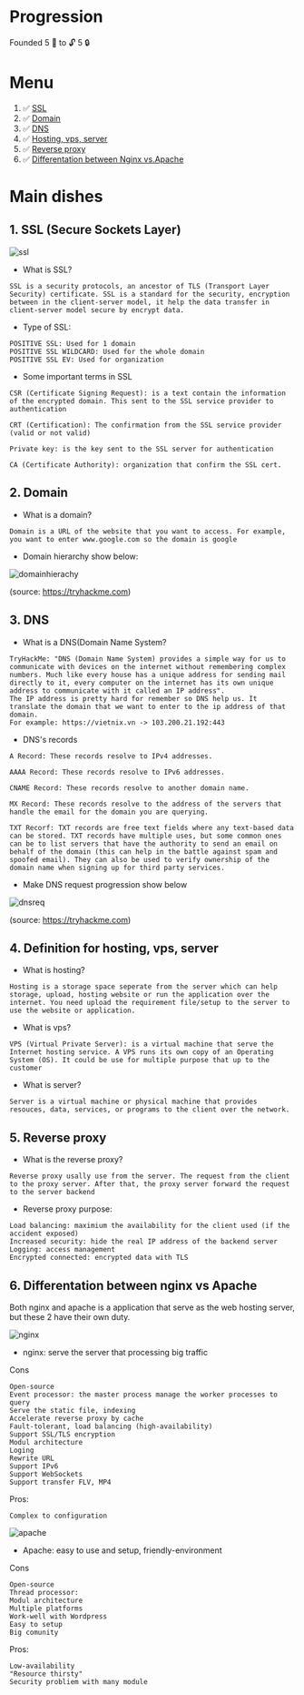 # Progression

Founded 5 :key: to :unlock: 5 :lock:

# Menu

<ol>
    <li> ✅
        <a href='#1'>
            SSL
        </a>
    </li>
    <li> ✅
        <a href='#2'>
            Domain
        </a>
    </li>
    <li> ✅
        <a href='#3'>
            DNS
        </a>
    </li>
    <li> ✅
        <a href='#4'>
            Hosting, vps, server
        </a>
    </li>
    <li> ✅
        <a href='#5'>
            Reverse proxy
        </a>
    </li>
    <li> ✅
        <a href='#6'>
            Differentation between Nginx vs.Apache
        </a>
    </li>
</ol>

# Main dishes

<div id='1'></div>

## 1. SSL (Secure Sockets Layer)

![ssl](images/ssl.png)

* What is SSL?

```
SSL is a security protocols, an ancestor of TLS (Transport Layer Security) certificate. SSL is a standard for the security, encryption between in the client-server model, it help the data transfer in client-server model secure by encrypt data.
```

* Type of SSL:

```
POSITIVE SSL: Used for 1 domain
POSITIVE SSL WILDCARD: Used for the whole domain
POSITIVE SSL EV: Used for organization
```

* Some important terms in SSL

```
CSR (Certificate Signing Request): is a text contain the information of the encrypted domain. This sent to the SSL service provider to authentication

CRT (Certification): The confirmation from the SSL service provider (valid or not valid)

Private key: is the key sent to the SSL server for authentication

CA (Certificate Authority): organization that confirm the SSL cert.
```

<div id='2'></div>

## 2. Domain

* What is a domain?

```
Domain is a URL of the website that you want to access. For example, you want to enter www.google.com so the domain is google
```

* Domain hierarchy show below:

![domainhierachy](images/domainhierachy.png)

(source: https://tryhackme.com)

<div id='3'></div>

## 3. DNS

* What is a DNS(Domain Name System?

```
TryHackMe: "DNS (Domain Name System) provides a simple way for us to communicate with devices on the internet without remembering complex numbers. Much like every house has a unique address for sending mail directly to it, every computer on the internet has its own unique address to communicate with it called an IP address".
The IP address is pretty hard for remember so DNS help us. It translate the domain that we want to enter to the ip address of that domain.
For example: https://vietnix.vn -> 103.200.21.192:443
```

* DNS's records

```
A Record: These records resolve to IPv4 addresses.

AAAA Record: These records resolve to IPv6 addresses.

CNAME Record: These records resolve to another domain name.

MX Record: These records resolve to the address of the servers that handle the email for the domain you are querying.

TXT Recorf: TXT records are free text fields where any text-based data can be stored. TXT records have multiple uses, but some common ones can be to list servers that have the authority to send an email on behalf of the domain (this can help in the battle against spam and spoofed email). They can also be used to verify ownership of the domain name when signing up for third party services.
```

* Make DNS request progression show below

![dnsreq](images/dnsreq.png)

(source: https://tryhackme.com)

<div id='4'></div>

## 4. Definition for hosting, vps, server

* What is hosting?

```
Hosting is a storage space seperate from the server which can help storage, upload, hosting website or run the application over the internet. You need upload the requirement file/setup to the server to use the website or application.
```

* What is vps?

```
VPS (Virtual Private Server): is a virtual machine that serve the Internet hosting service. A VPS runs its own copy of an Operating System (OS). It could be use for multiple purpose that up to the customer
```

* What is server?

```
Server is a virtual machine or physical machine that provides resouces, data, services, or programs to the client over the network.
```

<div id='5'></div>

## 5. Reverse proxy

* What is the reverse proxy?

```
Reverse proxy usally use from the server. The request from the client to the proxy server. After that, the proxy server forward the request to the server backend
```

* Reverse proxy purpose:

```
Load balancing: maximium the availability for the client used (if the accident exposed)  
Increased security: hide the real IP address of the backend server
Logging: access management
Encrypted connected: encrypted data with TLS
```

<div id='6'></div>

## 6. Differentation between nginx vs Apache

Both nginx and apache is a application that serve as the web hosting server, but these 2 have their own duty.

![nginx](images/nginx.png)

* nginx: serve the server that processing big traffic

Cons
```
Open-source 
Event processor: the master process manage the worker processes to query
Serve the static file, indexing
Accelerate reverse proxy by cache
Fault-tolerant, load balancing (high-availability)
Support SSL/TLS encryption
Modul architecture
Loging
Rewrite URL
Support IPv6
Support WebSockets
Support transfer FLV, MP4
```

Pros:
```
Complex to configuration
```

![apache](images/apache.png)

* Apache: easy to use and setup, friendly-environment 

Cons
```
Open-source
Thread processor:
Modul architecture
Multiple platforms
Work-well with Wordpress
Easy to setup
Big comunity
```

Pros:
```
Low-availability
"Resource thirsty"
Security probliem with many module
```